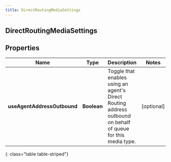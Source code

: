 ```yaml
---
title: DirectRoutingMediaSettings
---
```

## DirectRoutingMediaSettings


## Properties

| Name | Type | Description | Notes |
| ------------ | ------------- | ------------- | ------------- |
| **useAgentAddressOutbound** | <!----><!---->**Boolean**<!----> | Toggle that enables using an agent's Direct Routing address outbound on behalf of queue for this media type. |  [optional] |
{: class="table table-striped"}



